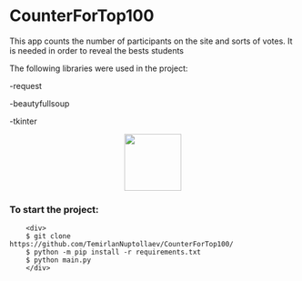 <h1>CounterForTop100</h1>

This app counts the number of participants on the site and sorts of votes. It is needed in order to reveal the bests students

The following libraries were used in the project:
<br>
<p>-request</p>
<p>-beautyfullsoup</p>
<p>-tkinter</p>

    
<div id="header" align="center">
    <img src="https://media.giphy.com/media/M9gbBd9nbDrOTu1Mqx/giphy.gif" width="100"/>
</div>
  
<h3>To start the project:</h3>
        
        <div>
        $ git clone https://github.com/TemirlanNuptollaev/CounterForTop100/
        $ python -m pip install -r requirements.txt
        $ python main.py
        </div>
